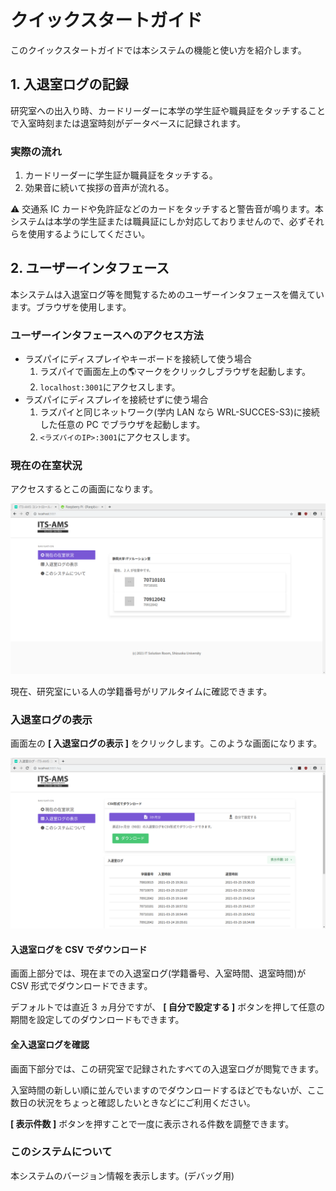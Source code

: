 # クイックスタートガイド

このクイックスタートガイドでは本システムの機能と使い方を紹介します。

## 1. 入退室ログの記録

研究室への出入り時、カードリーダーに本学の学生証や職員証をタッチすることで入室時刻または退室時刻がデータベースに記録されます。

### 実際の流れ

1. カードリーダーに学生証か職員証をタッチする。
2. 効果音に続いて挨拶の音声が流れる。

:warning: 交通系 IC カードや免許証などのカードをタッチすると警告音が鳴ります。本システムは本学の学生証または職員証にしか対応しておりませんので、必ずそれらを使用するようにしてください。

## 2. ユーザーインタフェース

本システムは入退室ログ等を閲覧するためのユーザーインタフェースを備えています。ブラウザを使用します。

### ユーザーインタフェースへのアクセス方法

- ラズパイにディスプレイやキーボードを接続して使う場合
  1. ラズパイで画面左上の:earth_americas:マークをクリックしブラウザを起動します。
  2. `localhost:3001`にアクセスします。
- ラズパイにディスプレイを接続せずに使う場合
  1. ラズパイと同じネットワーク(学内 LAN なら WRL-SUCCES-S3)に接続した任意の PC でブラウザを起動します。
  2. `<ラズパイのIP>:3001`にアクセスします。

### 現在の在室状況

アクセスするとこの画面になります。

![index](img/ams-index.png)

現在、研究室にいる人の学籍番号がリアルタイムに確認できます。

### 入退室ログの表示

画面左の **[ 入退室ログの表示 ]** をクリックします。このような画面になります。

![log](img/ams-log.png)

#### 入退室ログを CSV でダウンロード

画面上部分では、現在までの入退室ログ(学籍番号、入室時間、退室時間)が CSV 形式でダウンロードできます。

デフォルトでは直近 3 ヵ月分ですが、 **[ 自分で設定する ]** ボタンを押して任意の期間を設定してのダウンロードもできます。

#### 全入退室ログを確認

画面下部分では、この研究室で記録されたすべての入退室ログが閲覧できます。

入室時間の新しい順に並んでいますのでダウンロードするほどでもないが、ここ数日の状況をちょっと確認したいときなどにご利用ください。

**[ 表示件数 ]** ボタンを押すことで一度に表示される件数を調整できます。

### このシステムについて

本システムのバージョン情報を表示します。(デバッグ用)
